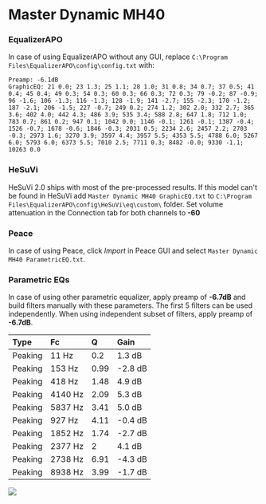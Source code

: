 # Master Dynamic MH40

### EqualizerAPO
In case of using EqualizerAPO without any GUI, replace `C:\Program Files\EqualizerAPO\config\config.txt`
with:
```
Preamp: -6.1dB
GraphicEQ: 21 0.0; 23 1.3; 25 1.1; 28 1.0; 31 0.8; 34 0.7; 37 0.5; 41 0.4; 45 0.4; 49 0.3; 54 0.3; 60 0.3; 66 0.3; 72 0.3; 79 -0.2; 87 -0.9; 96 -1.6; 106 -1.3; 116 -1.3; 128 -1.9; 141 -2.7; 155 -2.3; 170 -1.2; 187 -2.1; 206 -1.5; 227 -0.7; 249 0.2; 274 1.2; 302 2.0; 332 2.7; 365 3.6; 402 4.0; 442 4.3; 486 3.9; 535 3.4; 588 2.8; 647 1.8; 712 1.0; 783 0.7; 861 0.2; 947 0.1; 1042 0.0; 1146 -0.1; 1261 -0.1; 1387 -0.4; 1526 -0.7; 1678 -0.6; 1846 -0.3; 2031 0.5; 2234 2.6; 2457 2.2; 2703 -0.3; 2973 1.6; 3270 3.9; 3597 4.4; 3957 5.5; 4353 5.5; 4788 6.0; 5267 6.0; 5793 6.0; 6373 5.5; 7010 2.5; 7711 0.3; 8482 -0.0; 9330 -1.1; 10263 0.0
```

### HeSuVi
HeSuVi 2.0 ships with most of the pre-processed results. If this model can't be found in HeSuVi add
`Master Dynamic MH40 GraphicEQ.txt` to `C:\Program Files\EqualizerAPO\config\HeSuVi\eq\custom\` folder.
Set volume attenuation in the Connection tab for both channels to **-60**

### Peace
In case of using Peace, click *Import* in Peace GUI and select `Master Dynamic MH40 ParametricEQ.txt`.

### Parametric EQs
In case of using other parametric equalizer, apply preamp of **-6.7dB** and build filters manually
with these parameters. The first 5 filters can be used independently.
When using independent subset of filters, apply preamp of **-6.7dB**.

| Type    | Fc      |    Q | Gain    |
|:--------|:--------|:-----|:--------|
| Peaking | 11 Hz   | 0.2  | 1.3 dB  |
| Peaking | 153 Hz  | 0.99 | -2.8 dB |
| Peaking | 418 Hz  | 1.48 | 4.9 dB  |
| Peaking | 4140 Hz | 2.09 | 5.3 dB  |
| Peaking | 5837 Hz | 3.41 | 5.0 dB  |
| Peaking | 927 Hz  | 4.11 | -0.4 dB |
| Peaking | 1852 Hz | 1.74 | -2.7 dB |
| Peaking | 2377 Hz | 2    | 4.1 dB  |
| Peaking | 2738 Hz | 6.91 | -4.3 dB |
| Peaking | 8938 Hz | 3.99 | -1.7 dB |

![](https://raw.githubusercontent.com/jaakkopasanen/AutoEq/master/results/innerfidelity/sbaf-serious/Master%20Dynamic%20MH40/Master%20Dynamic%20MH40.png)